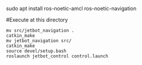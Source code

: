 sudo apt install ros-noetic-amcl ros-noetic-navigation

#Execute at this directory

```
mv src/jetbot_navigation .
catkin_make
mv jetbot_navigation src/
catkin_make
source devel/setup.bash
roslaunch jetbot_control control.launch
```
